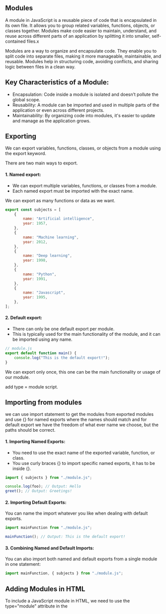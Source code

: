 ## Modules

A module in JavaScript is a reusable piece of code that is encapsulated in its own file. It allows you to group related variables, functions, objects, or classes together. Modules make code easier to maintain, understand, and reuse across different parts of an application by splitting it into smaller, self-contained files.x

Modules are a way to organize and encapsulate code. They enable you to split code into separate files, making it more manageable, maintainable, and reusable. Modules help in structuring code, avoiding conflicts, and sharing logic between files in a clean way.

## Key Characteristics of a Module:

- Encapsulation: Code inside a module is isolated and doesn’t pollute the global scope.
- Reusability: A module can be imported and used in multiple parts of the application or even across different projects.
- Maintainability: By organizing code into modules, it's easier to update and manage as the application grows.

## Exporting

We can export variables, functions, classes, or objects from a module using the export keyword.

There are two main ways to export.

#### 1. Named export:

- We can export multiple variables, functions, or classes from a module.
- Each named export must be imported with the exact name.

We can export as many functions or data as we want.

```js
export const subjects = [
	{
		name: "Artificial intelligence",
		year: 1957,
	},
	{
		name: "Machine learning",
		year: 2012,
	},
	{
		name: "Deep learning",
		year: 1998,
	},
	{
		name: "Python",
		year: 1991,
	},
	{
		name: "Javascript",
		year: 1995,
	},
];
```

#### 2. Default export:

- There can only be one default export per module.
- This is typically used for the main functionality of the module, and it can be imported using any name.

```js
// module.js
export default function main() {
	console.log("This is the default export!");
}
```

We can export only once, this one can be the main functionality or usage of our module.

<code><script type="module" src="main.js"></script></code> add type = module script.

## Importing from modules

we can use import statement to get the modules from exported modules and use {} for named exports where the names should match and for default export we have the freedom of what ever name we choose, but the paths should be correct.

#### 1. Importing Named Exports:

- You need to use the exact name of the exported variable, function, or class.
- You use curly braces {} to import specific named exports, it has to be inside {}.

```js
import { subjects } from "./module.js";

console.log(foo); // Output: Hello
greet(); // Output: Greetings!
```

#### 2. Importing Default Exports:

You can name the import whatever you like when dealing with default exports.

```js
import mainFunction from "./module.js";

mainFunction(); // Output: This is the default export!
```

#### 3. Combining Named and Default Imports:

You can also import both named and default exports from a single module in one statement:

```js
import mainFunction, { subjects } from "./module.js";
```

## Adding Modules in HTML

To include a JavaScript module in HTML, we need to use the type="module" attribute in the <script> `tag`. This tells the browser to treat the script as a module, which supports features like import and export.

```js
<script type="module" src="./main.js"></script>
```

- type="module": Specifies that the script should be treated as an ES6 module.
- Modules: Use import and export statements, and are subject to CORS policies.
- Asynchronous Loading: Modules are loaded asynchronously, meaning they don’t block the rendering of the page.

Using modules helps in organizing code better and keeping HTML clean, as the JavaScript logic is separated into its own files.
